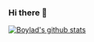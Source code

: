### Hi there 👋

[![Boylad's github stats](https://github-readme-stats.vercel.app/api?username=Boylad&count_private=true&show_icons=true&theme=default)](https://www.guankui.name) 



<!--
**Boylad/Boylad** is a ✨ _special_ ✨ repository because its `README.md` (this file) appears on your GitHub profile.

Here are some ideas to get you started:

- 🔭 I’m currently working on ...
- 🌱 I’m currently learning ...
- 👯 I’m looking to collaborate on ...
- 🤔 I’m looking for help with ...
- 💬 Ask me about ...
- 📫 How to reach me: ...
- 😄 Pronouns: ...
- ⚡ Fun fact: ...
-->
